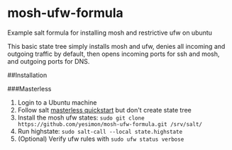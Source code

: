 # mosh-ufw-formula
Example salt formula for installing mosh and restrictive ufw on ubuntu

This basic state tree simply installs mosh and ufw, denies all incoming and outgoing traffic by default, then opens incoming ports for ssh and mosh, and outgoing ports for DNS.

##Installation

###Masterless

1. Login to a Ubuntu machine
2. Follow salt [masterless quickstart](http://docs.saltstack.com/en/latest/topics/tutorials/quickstart.html) but don't create state tree
3. Install the mosh ufw states:
  `sudo git clone https://github.com/yesimon/mosh-ufw-formula.git /srv/salt/`
4. Run highstate: `sudo salt-call --local state.highstate`
5. (Optional) Verify ufw rules with `sudo ufw status verbose`
